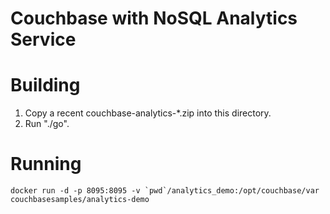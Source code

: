 Couchbase with NoSQL Analytics Service
======================================

# Building

1. Copy a recent couchbase-analytics-*.zip into this directory.
2. Run "./go".

# Running

    docker run -d -p 8095:8095 -v `pwd`/analytics_demo:/opt/couchbase/var couchbasesamples/analytics-demo

